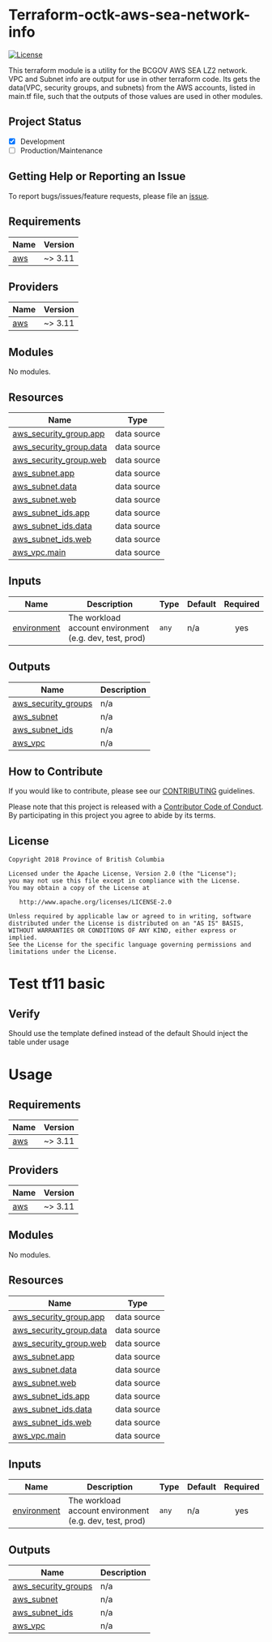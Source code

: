 # Terraform-octk-aws-sea-network-info
[![License](https://img.shields.io/badge/License-Apache%202.0-blue.svg)](./LICENSE)

This terraform module is a utility for the BCGOV AWS SEA LZ2 network. VPC and Subnet info are output for use in other terraform code. Its gets the data(VPC, security groups, and subnets) from the  AWS accounts, listed in main.tf file, such that the outputs of those values are used in other modules.

## Project Status

- [x] Development
- [ ] Production/Maintenance

## Getting Help or Reporting an Issue
<!--- Example below, modify accordingly --->
To report bugs/issues/feature requests, please file an [issue](../../issues).

## Requirements

| Name | Version |
|------|---------|
| <a name="requirement_aws"></a> [aws](#requirement\_aws) | ~> 3.11 |

## Providers

| Name | Version |
|------|---------|
| <a name="provider_aws"></a> [aws](#provider\_aws) | ~> 3.11 |

## Modules

No modules.

## Resources

| Name | Type |
|------|------|
| [aws_security_group.app](https://registry.terraform.io/providers/hashicorp/aws/latest/docs/data-sources/security_group) | data source |
| [aws_security_group.data](https://registry.terraform.io/providers/hashicorp/aws/latest/docs/data-sources/security_group) | data source |
| [aws_security_group.web](https://registry.terraform.io/providers/hashicorp/aws/latest/docs/data-sources/security_group) | data source |
| [aws_subnet.app](https://registry.terraform.io/providers/hashicorp/aws/latest/docs/data-sources/subnet) | data source |
| [aws_subnet.data](https://registry.terraform.io/providers/hashicorp/aws/latest/docs/data-sources/subnet) | data source |
| [aws_subnet.web](https://registry.terraform.io/providers/hashicorp/aws/latest/docs/data-sources/subnet) | data source |
| [aws_subnet_ids.app](https://registry.terraform.io/providers/hashicorp/aws/latest/docs/data-sources/subnet_ids) | data source |
| [aws_subnet_ids.data](https://registry.terraform.io/providers/hashicorp/aws/latest/docs/data-sources/subnet_ids) | data source |
| [aws_subnet_ids.web](https://registry.terraform.io/providers/hashicorp/aws/latest/docs/data-sources/subnet_ids) | data source |
| [aws_vpc.main](https://registry.terraform.io/providers/hashicorp/aws/latest/docs/data-sources/vpc) | data source |

## Inputs

| Name | Description | Type | Default | Required |
|------|-------------|------|---------|:--------:|
| <a name="input_environment"></a> [environment](#input\_environment) | The workload account environment (e.g. dev, test, prod) | `any` | n/a | yes |

## Outputs

| Name | Description |
|------|-------------|
| <a name="output_aws_security_groups"></a> [aws\_security\_groups](#output\_aws\_security\_groups) | n/a |
| <a name="output_aws_subnet"></a> [aws\_subnet](#output\_aws\_subnet) | n/a |
| <a name="output_aws_subnet_ids"></a> [aws\_subnet\_ids](#output\_aws\_subnet\_ids) | n/a |
| <a name="output_aws_vpc"></a> [aws\_vpc](#output\_aws\_vpc) | n/a |



## How to Contribute
<!--- Example below, modify accordingly --->
If you would like to contribute, please see our [CONTRIBUTING](./CONTRIBUTING.md) guidelines.

Please note that this project is released with a [Contributor Code of Conduct](./CODE_OF_CONDUCT.md). 
By participating in this project you agree to abide by its terms.


## License
<!--- Example below, modify accordingly --->
    Copyright 2018 Province of British Columbia

    Licensed under the Apache License, Version 2.0 (the "License");
    you may not use this file except in compliance with the License.
    You may obtain a copy of the License at

       http://www.apache.org/licenses/LICENSE-2.0

    Unless required by applicable law or agreed to in writing, software
    distributed under the License is distributed on an "AS IS" BASIS,
    WITHOUT WARRANTIES OR CONDITIONS OF ANY KIND, either express or implied.
    See the License for the specific language governing permissions and
    limitations under the License.

<!-- BEGIN_TF_DOCS -->
# Test tf11 basic
## Verify
Should use the template defined instead of the default
Should inject the table under usage
# Usage
## Requirements

| Name | Version |
|------|---------|
| <a name="requirement_aws"></a> [aws](#requirement\_aws) | ~> 3.11 |

## Providers

| Name | Version |
|------|---------|
| <a name="provider_aws"></a> [aws](#provider\_aws) | ~> 3.11 |

## Modules

No modules.

## Resources

| Name | Type |
|------|------|
| [aws_security_group.app](https://registry.terraform.io/providers/hashicorp/aws/latest/docs/data-sources/security_group) | data source |
| [aws_security_group.data](https://registry.terraform.io/providers/hashicorp/aws/latest/docs/data-sources/security_group) | data source |
| [aws_security_group.web](https://registry.terraform.io/providers/hashicorp/aws/latest/docs/data-sources/security_group) | data source |
| [aws_subnet.app](https://registry.terraform.io/providers/hashicorp/aws/latest/docs/data-sources/subnet) | data source |
| [aws_subnet.data](https://registry.terraform.io/providers/hashicorp/aws/latest/docs/data-sources/subnet) | data source |
| [aws_subnet.web](https://registry.terraform.io/providers/hashicorp/aws/latest/docs/data-sources/subnet) | data source |
| [aws_subnet_ids.app](https://registry.terraform.io/providers/hashicorp/aws/latest/docs/data-sources/subnet_ids) | data source |
| [aws_subnet_ids.data](https://registry.terraform.io/providers/hashicorp/aws/latest/docs/data-sources/subnet_ids) | data source |
| [aws_subnet_ids.web](https://registry.terraform.io/providers/hashicorp/aws/latest/docs/data-sources/subnet_ids) | data source |
| [aws_vpc.main](https://registry.terraform.io/providers/hashicorp/aws/latest/docs/data-sources/vpc) | data source |

## Inputs

| Name | Description | Type | Default | Required |
|------|-------------|------|---------|:--------:|
| <a name="input_environment"></a> [environment](#input\_environment) | The workload account environment (e.g. dev, test, prod) | `any` | n/a | yes |

## Outputs

| Name | Description |
|------|-------------|
| <a name="output_aws_security_groups"></a> [aws\_security\_groups](#output\_aws\_security\_groups) | n/a |
| <a name="output_aws_subnet"></a> [aws\_subnet](#output\_aws\_subnet) | n/a |
| <a name="output_aws_subnet_ids"></a> [aws\_subnet\_ids](#output\_aws\_subnet\_ids) | n/a |
| <a name="output_aws_vpc"></a> [aws\_vpc](#output\_aws\_vpc) | n/a |
<!-- END_TF_DOCS -->